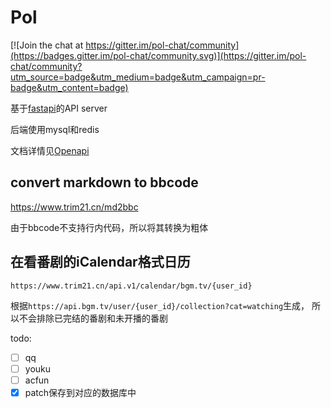 # Pol

[![Join the chat at https://gitter.im/pol-chat/community](https://badges.gitter.im/pol-chat/community.svg)](https://gitter.im/pol-chat/community?utm_source=badge&utm_medium=badge&utm_campaign=pr-badge&utm_content=badge)

基于[fastapi](https://github.com/tiangolo/fastapi)的API server

后端使用mysql和redis

文档详情见[Openapi](https://www.trim21.cn)

## convert markdown to bbcode

<https://www.trim21.cn/md2bbc>

由于bbcode不支持行内代码，所以将其转换为粗体

## 在看番剧的iCalendar格式日历

`https://www.trim21.cn/api.v1/calendar/bgm.tv/{user_id}`

根据`https://api.bgm.tv/user/{user_id}/collection?cat=watching`生成，
所以不会排除已完结的番剧和未开播的番剧

todo:

- [ ] qq
- [ ] youku
- [ ] acfun
- [x] patch保存到对应的数据库中
